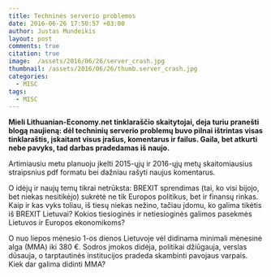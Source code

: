 ```yaml
---
title: Techninės serverio problemos
date: 2016-06-26 17:50:57 +03:00
author: Justas Mundeikis
layout: post
comments: true
citation: true
image:  /assets/2016/06/26/server_crash.jpg
thumbnail: /assets/2016/06/26/thumb.server_crash.jpg
categories:
  - MISC
tags:
  - MISC
---
```


**Mieli Lithuanian-Economy.net tinklaraščio skaitytojai, deja turiu pranešti blogą naujieną: dėl techninių serverio problemų buvo pilnai ištrintas visas tinklaraštis, įskaitant visus įrašus, komentarus ir failus. Gaila, bet atkurti nebe pavyks, tad darbas pradedamas iš naujo.**<!--more-->

Artimiausiu metu planuoju įkelti 2015-ųjų ir 2016-ųjų metų skaitomiausius straipsnius pdf formatu bei dažniau rašyti naujus komentarus.

O idėjų ir naujų temų tikrai netrūksta: BREXIT sprendimas (tai, ko visi bijojo, bet niekas nesitikėjo) sukrėtė ne tik Europos politikus, bet ir finansų rinkas. Kaip ir kas vyks toliau, iš tiesų niekas nežino, tačiau įdomu, ko galima tikėtis iš BREXIT Lietuvai? Kokios tiesioginės ir netiesioginės galimos pasekmės Lietuvos ir Europos ekonomikoms?

O nuo liepos mėnesio 1-os dienos Lietuvoje vėl didinama minimali mėnesinė alga (MMA) iki 380 €. Sodros įmokos didėja, politikai džiūgauja, verslas dūsauja, o tarptautinės institucijos pradeda skambinti pavojaus varpais. Kiek dar galima didinti MMA?
